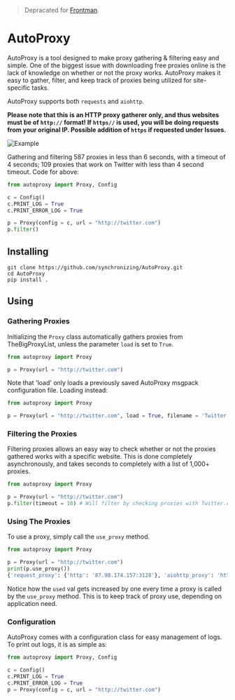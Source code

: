 > Depracated for [Frontman](https://github.com/waultics/Frontman). 

# AutoProxy

AutoProxy is a tool designed to make proxy gathering & filtering easy and simple. One of the biggest issue with downloading free proxies online is the lack of knowledge on whether or not the proxy works. AutoProxy makes it easy to gather, filter, and keep track of proxies being utilized for site-specific tasks.

AutoProxy supports both `requests` and `aiohttp`.

**Please note that this is an HTTP proxy gatherer only, and thus websites must be of ```http://``` format! If ```https//``` is used, you will be doing requests from your original IP. Possible addition of ```https``` if requested under Issues.**

![Example](https://i.imgur.com/XVG5KLx.png)

Gathering and filtering 587 proxies in less than 6 seconds, with a timeout of 4 seconds; 109 proxies that work on Twitter with less than 4 second timeout. Code for above:

```Python
from autoproxy import Proxy, Config

c = Config()
c.PRINT_LOG = True
c.PRINT_ERROR_LOG = True

p = Proxy(config = c, url = "http://twitter.com")
p.filter()
```

## Installing

```
git clone https://github.com/synchronizing/AutoProxy.git
cd AutoProxy
pip install .
```

## Using

### Gathering Proxies

Initializing the `Proxy` class automatically gathers proxies from TheBigProxyList, unless the parameter `load` is set to `True`.
```Python
from autoproxy import Proxy

p = Proxy(url = "http://twitter.com")
```

Note that 'load' only loads a previously saved AutoProxy msgpack configuration file. Loading instead:

```Python
from autoproxy import Proxy

p = Proxy(url = "http://twitter.com", load = True, filename = 'Twitter', directory = '/')
```

### Filtering the Proxies

Filtering proxies allows an easy way to check whether or not the proxies gathered works with a specific website. This is done completely asynchronously, and takes seconds to completely with a list of 1,000+ proxies.

```Python
from autoproxy import Proxy

p = Proxy(url = "http://twitter.com")
p.filter(timeout = 10) # Will filter by checking proxies with Twitter.com
```

### Using The Proxies

To use a proxy, simply call the `use_proxy` method.

```Python
from autoproxy import Proxy

p = Proxy(url = "http://twitter.com")
print(p.use_proxy())
{'request_proxy': {'http': '87.98.174.157:3128'}, 'aiohttp_proxy': 'http://87.98.174.157:3128', 'pull_time': 0.24773406982421875, 'used': 1}
```

Notice how the `used` val gets increased by one every time a proxy is called by the `use_proxy` method. This is to keep track of proxy use, depending on application need.

### Configuration

AutoProxy comes with a configuration class for easy management of logs. To print out logs, it is as simple as:

```Python
from autoproxy import Proxy, Config

c = Config()
c.PRINT_LOG = True
c.PRINT_ERROR_LOG = True
p = Proxy(config = c, url = "http://twitter.com")
```
